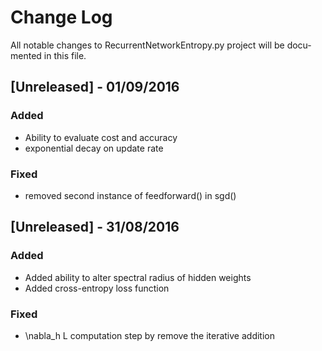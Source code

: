 # Change Log
All notable changes to RecurrentNetworkEntropy.py project will be docu-
mented in this file.

## [Unreleased] - 01/09/2016
### Added
- Ability to evaluate cost and accuracy
- exponential decay on update rate

### Fixed
- removed second instance of feedforward() in sgd()


## [Unreleased] - 31/08/2016
### Added
- Added ability to alter spectral radius of hidden weights
- Added cross-entropy loss function

### Fixed
- \nabla_h L computation step by remove the iterative addition 